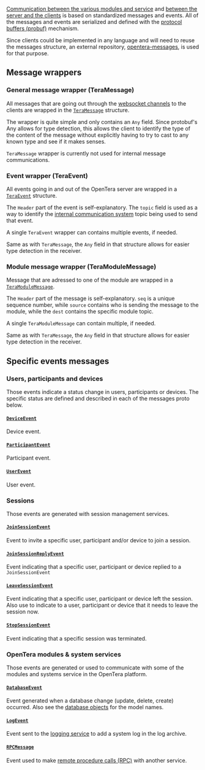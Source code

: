 [Communication between the various modules and service](Internal-services-communication-module) and [between the server and the clients](Websockets-communication) is based on standardized messages and events. All of the messages and events are serialized and defined with the [protocol buffers (probuf)](https://developers.google.com/protocol-buffers) mechanism.

Since clients could be implemented in any language and will need to reuse the messages structure, an external repository, [opentera-messages](https://github.com/introlab/opentera_messages), is used for that purpose.

## Message wrappers

### General message wrapper (TeraMessage)
All messages that are going out through the [websocket channels](Websockets-communication) to the clients are wrapped in the [`TeraMessage`](https://github.com/introlab/opentera_messages/blob/master/proto/TeraMessage.proto) structure.

The wrapper is quite simple and only contains an `Any` field. Since protobuf's Any allows for type detection, this allows the client to identify the type of the content of the message without explicitly having to try to cast to any known type and see if it makes senses.

`TeraMessage` wrapper is currently not used for internal message communications.

### Event wrapper (TeraEvent)
All events going in and out of the OpenTera server are wrapped in a [`TeraEvent`](https://github.com/introlab/opentera_messages/blob/master/proto/TeraEvent.proto) structure. 

The `Header` part of the event is self-explanatory. The `topic` field is used as a way to identify the [internal communication system](Internal-services-communication-module) topic being used to send that event.

A single `TeraEvent` wrapper can contains multiple events, if needed.

Same as with `TeraMessage`, the `Any` field in that structure allows for easier type detection in the receiver.

### Module message wrapper (TeraModuleMessage)
Message that are adressed to one of the module are wrapped in a [`TeraModuleMessage`](https://github.com/introlab/opentera_messages/blob/master/proto/TeraModuleMessage.proto).

The `Header` part of the message is self-explanatory. `seq` is a unique sequence number, while `source` contains who is sending the message to the module, while the `dest` contains the specific module topic.

A single `TeraModuleMessage` can contain multiple, if needed.

Same as with `TeraMessage`, the `Any` field in that structure allows for easier type detection in the receiver.

## Specific events messages

### Users, participants and devices
Those events indicate a status change in users, participants or devices. The specific status are defined and described in each of the messages proto below.

#### [`DeviceEvent`](https://github.com/introlab/opentera_messages/blob/master/proto/DeviceEvent.proto)
Device event.

#### [`ParticipantEvent`](https://github.com/introlab/opentera_messages/blob/master/proto/ParticipantEvent.proto)
Participant event.

#### [`UserEvent`](https://github.com/introlab/opentera_messages/blob/master/proto/UserEvent.proto)
User event.

### Sessions
Those events are generated with session management services.

#### [`JoinSessionEvent`](https://github.com/introlab/opentera_messages/blob/master/proto/JoinSessionEvent.proto)
Event to invite a specific user, participant and/or device to join a session.

#### [`JoinSessionReplyEvent`](https://github.com/introlab/opentera_messages/blob/master/proto/JoinSessionReplyEvent.proto)
Event indicating that a specific user, participant or device replied to a `JoinSessionEvent`

#### [`LeaveSessionEvent`](https://github.com/introlab/opentera_messages/blob/master/proto/LeaveSessionEvent.proto)
Event indicating that a specific user, participant or device left the session. Also use to indicate to a user, participant or device that it needs to leave the session now.

#### [`StopSessionEvent`](https://github.com/introlab/opentera_messages/blob/master/proto/StopSessionEvent.proto)
Event indicating that a specific session was terminated.

### OpenTera modules & system services
Those events are generated or used to communicate with some of the modules and systems service in the OpenTera platform.

#### [`DatabaseEvent`](https://github.com/introlab/opentera_messages/blob/master/proto/DatabaseEvent.proto)
Event generated when a database change (update, delete, create) occurred. Also see the [database objects](Database-Structure) for the model names.

#### [`LogEvent`](https://github.com/introlab/opentera_messages/blob/master/proto/LogEvent.proto)
Event sent to the [logging service](Logging-Service) to add a system log in the log archive.

#### [`RPCMessage`](https://github.com/introlab/opentera_messages/blob/master/proto/RPCMessage.proto)
Event used to make [remote procedure calls (RPC)](Internal-services-communication-module) with another service.